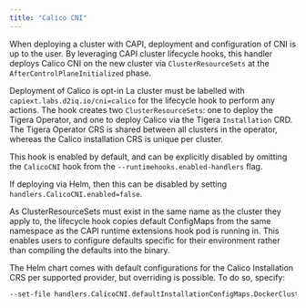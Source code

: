 ```yaml
---
title: "Calico CNI"
---
```


When deploying a cluster with CAPI, deployment and configuration of CNI is up to the user. By leveraging CAPI cluster
lifecycle hooks, this handler deploys Calico CNI on the new cluster via `ClusterResourceSets` at the
`AfterControlPlaneInitialized` phase.

Deployment of Calico is opt-in La cluster must be labelled with `capiext.labs.d2iq.io/cni=calico` for the lifecycle hook
to perform any actions. The hook creates two `ClusterResourceSets`: one to deploy the Tigera Operator, and one to deploy
Calico via the Tigera `Installation` CRD. The Tigera Operator CRS is shared between all clusters in the operator,
whereas the Calico installation CRS is unique per cluster.

This hook is enabled by default, and can be explicitly disabled by omitting the `CalicoCNI` hook from the
`--runtimehooks.enabled-handlers` flag.

If deploying via Helm, then this can be disabled by setting `handlers.CalicoCNI.enabled=false`.

As ClusterResourceSets must exist in the same name as the cluster they apply to, the lifecycle hook copies default
ConfigMaps from the same namespace as the CAPI runtime extensions hook pod is running in. This enables users to
configure defaults specific for their environment rather than compiling the defaults into the binary.

The Helm chart comes with default configurations for the Calico Installation CRS per supported provider, but overriding
is possible. To do so, specify:

```bash
--set-file handlers.CalicoCNI.defaultInstallationConfigMaps.DockerCluster.configMap.content=<file>
```
